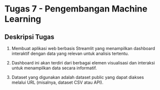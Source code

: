 # Tugas 7 - Pengembangan Machine Learning

## Deskripsi Tugas

1. Membuat aplikasi web berbasis Streamlit yang menampilkan dashboard interaktif dengan data yang relevan untuk analisis tertentu. 

2. Dashboard ini akan terdiri dari berbagai elemen visualisasi dan interaksi untuk menampilkan data secara informatif. 

3. Dataset yang digunakan adalah dataset public yang dapat diakses melalui URL (misalnya, dataset CSV atau API).
